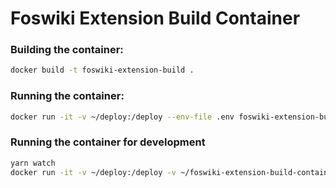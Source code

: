 # Foswiki Extension Build Container
### Building the container:
```bash
docker build -t foswiki-extension-build .
```

### Running the container:
```bash
docker run -it -v ~/deploy:/deploy --env-file .env foswiki-extension-build
```

### Running the container for development
```bash
yarn watch
docker run -it -v ~/deploy:/deploy -v ~/foswiki-extension-build-container:/usr/src --env-file .env foswiki-extension-build
```